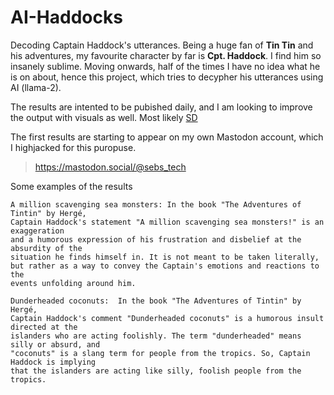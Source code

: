 # AI-Haddocks
Decoding Captain Haddock's utterances. Being a huge fan of **Tin Tin** and his adventures, 
my favourite character by far is **Cpt. Haddock**. I find him so insanely sublime. 
Moving onwards, half of the times I have no idea what he is on about, hence this project, 
which tries to decypher his utterances using AI (llama-2).

The results are intented to be pubished daily, and I am looking to improve the output with 
visuals as well. Most likely [SD](https://huggingface.co/stabilityai/stable-diffusion-xl-base-1.0)

The first results are starting to appear on my own Mastodon account, which I highjacked 
for this puropuse.

> https://mastodon.social/@sebs_tech

Some examples of the results
```
A million scavenging sea monsters: In the book "The Adventures of Tintin" by Hergé,
Captain Haddock's statement "A million scavenging sea monsters!" is an exaggeration
and a humorous expression of his frustration and disbelief at the absurdity of the
situation he finds himself in. It is not meant to be taken literally,
but rather as a way to convey the Captain's emotions and reactions to the
events unfolding around him.
```

```
Dunderheaded coconuts:  In the book "The Adventures of Tintin" by Hergé,
Captain Haddock's comment "Dunderheaded coconuts" is a humorous insult directed at the
islanders who are acting foolishly. The term "dunderheaded" means silly or absurd, and
"coconuts" is a slang term for people from the tropics. So, Captain Haddock is implying
that the islanders are acting like silly, foolish people from the tropics.
```

